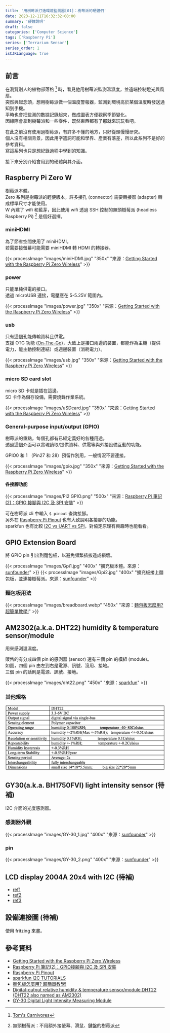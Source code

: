 ```yaml
---
title: '用樹莓派打造環境監測器[01]：樹莓派的硬體們'
date: 2023-12-11T16:32:32+08:00
summary: '硬體說明'
draft: false
categories: ['Computer Science']
tags: ['Raspberry Pi']
series: ['Terrarium Sensor']
series_order: 1
isCJKLanguage: true
---
```


## 前言

在瀏覽別人的植物部落格 [^1] 時，看見他用樹莓派監測溫濕度，並遠端控制燈光與風扇。  
突然興起念頭，想用樹莓派做一個溫度警報器，監測到環境高於某個溫度時發送通知到手機。  
平時也會把監測的數據記錄起來，做成圖表方便觀察季節變化。  
因緣際會拿到樹莓派和一些零件，既然東西都有了那就來玩玩看吧。  

在此之前沒有使用過樹莓派，有許多不懂的地方，只好從頭慢慢研究。  
個人沒有相關背景，因此用字遣詞可能和學界、產業有落差，所以此系列不是好的參考資料。  
寫這系列也只是想紀錄過程中學到的知識。  

接下來分別介紹會用到的硬體與其介面。  

## Raspberry Pi Zero W

樹莓派本體。  
Zero 系列是樹莓派的輕便版本，許多接孔 (connector) 需要轉接器 (adapter) 轉成標準尺寸才能使用。  
W 內建了 wifi 和藍芽，因此使用 wifi 透過 SSH 控制的無頭樹莓派  (headless Raspberry Pi)  [^2] 是個好選擇。  

### miniHDMI

為了節省空間使用了 miniHDMI。  
若需要接螢幕可能需要 miniHDMI 轉 HDMI 的轉接器。  

{{< processImage "images/miniHDMI.jpg" "350x" "來源：[Getting Started with the Raspberry Pi Zero Wireless](https://learn.sparkfun.com/tutorials/getting-started-with-the-raspberry-pi-zero-wireless/all)" >}}

### power

只能單純供電的接口。  
透過 microUSB 連接，電壓應在 5-5.25V 範圍內。  

{{< processImage "images/power.jpg" "350x" "來源：[Getting Started with the Raspberry Pi Zero Wireless](https://learn.sparkfun.com/tutorials/getting-started-with-the-raspberry-pi-zero-wireless/all)" >}}

### usb

只有這個孔能傳輸資料且供電。  
支援 OTG 功能 ([On-The-Go](https://en.wikipedia.org/wiki/USB_On-The-Go))，大致上是接口兩邊的裝置，都能作為主機（提供電力，能主動控制連結）或週邊裝置（消耗電力）。  

{{< processImage "images/usb.jpg" "350x" "來源：[Getting Started with the Raspberry Pi Zero Wireless](https://learn.sparkfun.com/tutorials/getting-started-with-the-raspberry-pi-zero-wireless/all)" >}}

### micro SD card slot

micro SD 卡就是插在這邊。  
SD 卡作為儲存設備，需要燒錄作業系統。  

{{< processImage "images/uSDcard.jpg" "350x" "來源：[Getting Started with the Raspberry Pi Zero Wireless](https://learn.sparkfun.com/tutorials/getting-started-with-the-raspberry-pi-zero-wireless/all)" >}}

### General-purpose input/output (GPIO)

樹莓派的重點，每個孔都有已經定義好的各種用途。  
透過這個介面可以實現讀取/提供資料、供電等與外接設備互動的功能。  

GPIO0 和 1 （Pin27 和 28）預留作別用，一般情況不要連接。  

{{< processImage "images/gpio.jpg" "350x" "來源：[Getting Started with the Raspberry Pi Zero Wireless](https://learn.sparkfun.com/tutorials/getting-started-with-the-raspberry-pi-zero-wireless/all)" >}}

#### 各接腳功能

{{< processImage "images/Pi2 GPIO.png" "500x"  "來源：[Raspberry Pi 筆記(2)：GPIO 接腳與 I2C 及 SPI 安裝](https://atceiling.blogspot.com/2014/01/raspberry-pigpio.html)" >}}

可在樹莓派 cli 中輸入 `$ pinout` 查詢接腳。  
另外在 [Raspberry Pi Pinout](https://pinout.xyz/) 也有大致說明各接腳的功能。  
sparkfun 也有比較 [I2C vs UART vs SPI](https://learn.sparkfun.com/tutorials/i2c/all)，對協定原理有興趣時也能看看。  

## GPIO Extension Board

將 GPIO pin 引出到麵包板，以避免頻繁插拔造成損壞。  

{{< processImage "images/Gpi1.jpg" "400x" "擴充板本體。來源：[sunfounder](http://wiki.sunfounder.cc/index.php?title=GPIO_40pin_Breakout_Expansion_Board)" >}}
{{< processImage "images/Gpi2.jpg" "400x" "擴充板接上麵包板，並連接樹莓派。來源：[sunfounder](http://wiki.sunfounder.cc/index.php?title=GPIO_40pin_Breakout_Expansion_Board)" >}}

### 麵包板用法

{{< processImage "images/breadboard.webp" "450x" "來源：[麵包板怎麼用? 超簡單教學!](https://www.davidhuanglab.com/post/breadboard)" >}}

## AM2302(a.k.a. DHT22) humidity & temperature sensor/module

用來感測溫濕度。  

販售的有分成四個 pin 的感測器 (sensor) 還有三個 pin 的模組 (module)。  
如圖，四個 pin 由左到右是電源、訊號、沒用、接地。  
三個 pin 的話則是電源、訊號、接地。  

{{< processImage "images/dht22.png" "450x" "來源：[sparkfun](https://www.sparkfun.com/datasheets/Sensors/Temperature/DHT22.pdf)" >}}

### 其他規格

![dht22 spec](./images/dht22_spec.png "來源：[sparkfun](https://www.sparkfun.com/datasheets/Sensors/Temperature/DHT22.pdf)")

## GY30(a.k.a. BH1750FVI) light intensity sensor (待補)

I2C 介面的光度感測器。

### 感測器外觀

{{< processImage "images/GY-30_1.jpg" "400x" "來源：[sunfounder](http://wiki.sunfounder.cc/index.php?title=GY-30_Digital_Light_Intensity_Measuring_Module)" >}}

### pin

{{< processImage "images/GY-30_2.png" "400x" "來源：[sunfounder](http://wiki.sunfounder.cc/index.php?title=GY-30_Digital_Light_Intensity_Measuring_Module)" >}}

## LCD display 2004A 20x4 with I2C (待補)

- [ref1](https://www.youtube.com/watch?app=desktop&v=fR5XhHYzUK0)
- [ref2](https://circuitdigest.com/microcontroller-projects/interfacing-lcd-with-raspberry-pi-4-to-create-custom-character-and-scrolling-text)
- [ref3](https://phppot.com/web/guide-to-setup-raspberry-pi-with-lcd-display-using-i2c-backpack/)

## 設備連接圖 (待補)

使用 fritzing 來畫。  

## 參考資料

- [Getting Started with the Raspberry Pi Zero Wireless](https://learn.sparkfun.com/tutorials/getting-started-with-the-raspberry-pi-zero-wireless/all)
- [Raspberry Pi 筆記(2)：GPIO接腳與 I2C 及 SPI 安裝](https://atceiling.blogspot.com/2014/01/raspberry-pigpio.html)
- [Raspberry Pi Pinout](https://pinout.xyz/)
- [sparkfun I2C TUTORIALS](https://learn.sparkfun.com/tutorials/i2c/all)
- [麵包板怎麼用? 超簡單教學!](https://www.davidhuanglab.com/post/breadboard)
- [Digital-output relative humidity & temperature sensor/module DHT22 (DHT22 also named as AM2302)](https://www.sparkfun.com/datasheets/Sensors/Temperature/DHT22.pdf)
- [GY-30 Digital Light Intensity Measuring Module](http://wiki.sunfounder.cc/index.php?title=GY-30_Digital_Light_Intensity_Measuring_Module)

[^1]: [Tom's Carnivores](https://tomscarnivores.com/resources/raspberry-pi-terrarium-controller/)
[^2]: 無頭樹莓派：不用額外接螢幕、滑鼠、鍵盤的樹莓派
